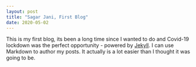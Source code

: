 ```yaml
---
layout: post
title: "Sagar Jani, First Blog"
date: 2020-05-02
---
```


This is my first blog, its been a long time since I wanted to do and Covid-19 lockdown was the perfect opportunity - powered by [Jekyll](http://jekyllrb.com). I can use Markdown to author my posts. It actually is a lot easier than I thought it was going to be.